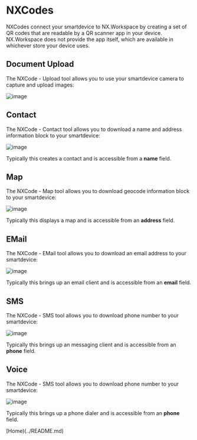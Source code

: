 # NXCodes

NXCodes connect your smartdevice to NX.Workspace by creating a set of QR codes that are readable by a QR scanner app in your device.
NX.Workspace does not provide the app itself, which are available in whichever store your device uses.

## Document Upload

The NXCode - Upload tool allows you to use your smartdevice camera to capture and upload images:

![image](/help/info/images/Nxc1.png)

## Contact

The NXCode - Contact tool allows you to download a name and address information block to your smartdevice:

![image](/help/info/images/Nxc2.png)

Typically this creates a contact and is accessible from a **name** field.

## Map

The NXCode - Map tool allows you to download geocode information block to your smartdevice:

![image](/help/info/images/Nxc3.png)

Typically this displays a map and is accessible from an **address** field.

## EMail

The NXCode - EMail tool allows you to download an email address to your smartdevice:

![image](/help/info/images/Nxc4.png)

Typically this brings up an email client and is accessible from an **email** field.

## SMS

The NXCode - SMS tool allows you to download phone number to your smartdevice:

![image](/help/info/images/Nxc5.png)

Typically this brings up an messaging client and is accessible from an **phone** field.

## Voice

The NXCode - SMS tool allows you to download phone number to your smartdevice:

![image](/help/info/images/Nxc6.png)

Typically this brings up a phone dialer and is accessible from an **phone** field.


[Home)(../README.md)
